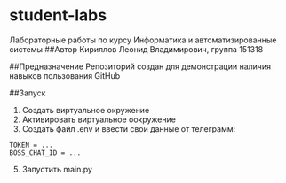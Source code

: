 # student-labs
Лабораторные работы по курсу Информатика и автоматизированные системы
##Автор
Кириллов Леонид Владимирович, группа 151318

##Предназначение
Репозиторий создан для демонстрации наличия навыков пользования GitHub

##Запуск
1. Создать виртуальное окружение
2. Активировать виртуальное оокружение
3. Создать файл .env и ввести свои данные от телеграмм:
```
TOKEN = ...
BOSS_CHAT_ID = ...
```
5. Запустить main.py
